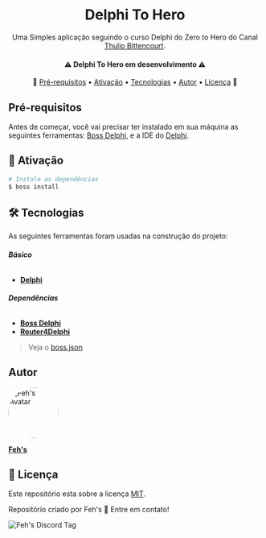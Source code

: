 <h1 align="center">
  Delphi To Hero
</h1>

<p align="center">
  Uma Simples aplicação seguindo o curso <a hre="https://www.youtube.com/watch?v=zChvMKjmUeY" target="_blank">Delphi do Zero to Hero</a> do Canal <a href="https://www.youtube.com/watch?v=zChvMKjmUeY" target="_blank">Thulio Bittencourt</a>.
</p>

<h4 align="center"> 
	⚠️  <b>Delphi To Hero</b> em desenvolvimento  ⚠️
</h4>

<p align="center">
 🏁
 <a href="#pre-requisitos">Pré-requisitos</a> •
 <a href="#ativacao">Ativação</a> • 
 <a href="#tecnologias">Tecnologias</a> • 
 <a href="#autor">Autor</a> • 
 <a href="#licenca">Licença</a>
 🏁
</p>

<h2 id="pre-requisitos">
	Pré-requisitos
</h2>

Antes de começar, você vai precisar ter instalado em sua máquina as seguintes ferramentas:
[Boss Delphi][BossUrl], e a IDE do [Delphi][DelphiUrl]. 

<h2 id="ativacao"> 
	🎲 Ativação
</h2>

```bash
# Instale as dependências
$ boss install
```

<h2 id="tecnologias">🛠 Tecnologias</h2>

As seguintes ferramentas foram usadas na construção do projeto:

###### **Básico**
- **[Delphi][DelphiUrl]**

###### **Dependências**
- **[Boss Delphi][BossUrl]**
- **[Router4Delphi][Router4DUrl]**

> Veja o [boss.json](https:www.github.com/DevFeh/DelphiToHero/blob/main/package.json)
<h2 id="autor"> Autor</h2>


<p align="left">
	<img style="border-radius: 50%;" src="https://avatars.githubusercontent.com/u/80002941?s=460&u=8e229177f00baa307587ce92d02224023c0883e0&v=4" width="100px;" alt="Feh's Avatar"/>
</p> 

<b>[Feh's](https://www.github.com/DevFeh/)</b>

<h2 id="licenca">📝 Licença</h2>

Este repositório esta sobre a licença [MIT](https://github.com/DevFeh/DelphiToHero/blob/main/LICENSE).


Repositório criado por Feh's 👋 Entre em contato!

<p>
	<img src="https://img.shields.io/static/v1?label=WhatsApp&message=%2B55%20(65)%209.9237-4615&style=for-the-badge&color=yellowgreen&logo=whatsapp" alt="Feh's Discord Tag"/>
</p>


[DelphiUrl]: https://www.embarcadero.com/br/products/delphi/downloads
[BossUrl]: https://github.com/HashLoad/boss
[Router4DUrl]: https://github.com/bittencourtthulio/Router4Delphi